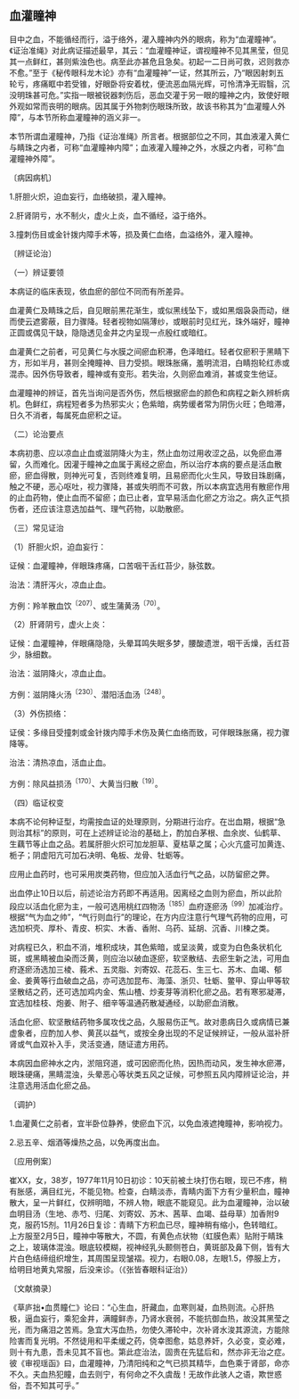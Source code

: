 ## 血灌瞳神

目中之血，不能循经而行，溢于络外，灌入瞳神内外的眼病，称为“血灌瞳神”。《证治准绳》对此病证描述最早，其云：“血灌瞳神证，谓视瞳神不见其黑莹，但见其一点鲜红，甚则紫浊色也。病至此亦甚危且急矣。初起一二日尚可救，迟则救亦不愈。”至于《秘传眼科龙木论》亦有“血灌瞳神”一证，然其所云，乃“眼因射刺五轮亏，疼痛眶中若受锥，好眼卧将安着枕，便流恶血隔光辉，可怜清净无瑕翳，沉没明珠甚可危。”实指一眼被锐器刺伤后，恶血交灌于另一眼的瞳神之内，致使好眼外观如常而丧明的眼病。因其属于外物刺伤眼珠所致，故该书称其为“血灌瞳人外障”，与本节所称血灌瞳神的涵义非一。

本节所谓血灌瞳神，乃指《证治准绳》所言者。根据部位之不同，其血液灌入黄仁与睛珠之内者，可称“血灌瞳神内障”；血液灌入瞳神之外，水膜之内者，可称“血灌瞳神外障”。

〔病因病机〕

1.肝胆火炽，迫血妄行，血络破损，灌入瞳神。

2.肝肾阴亏，水不制火，虚火上炎，血不循经，溢于络外。

3.撞刺伤目或金针拨内障手术等，损及黄仁血络，血溢络外，灌入瞳神。

〔辨证论治〕

（一）辨证要领

本病证的临床表现，依血瘀的部位不同而有所差异。

血灌黄仁及睛珠之后，自见眼前黑花渐生，或似黑线坠下，或如黑烟袅袅而动，继而使云遮雾蔽，目力骤降。轻者视物如隔薄纱，或眼前时见红光，珠外端好，瞳神正圆或偶见干缺，隐隐透见金井之内呈现一点殷红或暗红。

血灌黄仁之前者，可见黄仁与水膜之间瘀血积滞，色泽暗红。轻者仅瘀积于黑睛下方，形如半月，甚则全掩瞳神、目力受损。眼珠胀痛，羞明流泪，白睛抱轮红赤或混赤。因外伤导致者，瞳神或有变形。若失治，久则瘀血难消，甚或变生他证。

血灌瞳神的辨证，首先当询问是否外伤，然后根据瘀血的颜色和病程之新久辨析病机。色鲜红，病程短者多为热邪实火；色紫暗，病势缓者常为阴伤火旺；色暗滞，日久不消者，每属死血瘀积之证。

（二）论治要点

本病初患、应以凉血止血或滋阴降火为主，然止血勿过用收涩之品，以免瘀血滞留，久而难化。因灌于瞳神之血属于离经之瘀血，所以治疗本病的要点是活血散瘀，瘀血得散，则神光可复，否则终难复明，且易瘀而化火生风，导致目珠剧痛，触之不硬，恶心呕吐，视力骤降，甚或失明而不可救，所以本病宜选用有散瘀作用的止血药物，使止血而不留瘀；血已止者，宜早易活血化瘀之方治之。病久正气损伤者，还应该注意选加益气、理气药物，以助散瘀。

（三）常见证治

（1）肝胆火炽，迫血妄行：

证候：血灌瞳神，伴眼珠疼痛，口苦咽干舌红苔少，脉弦数。

治法：清肝泻火，凉血止血。

方例：羚羊散血饮<sup>〔207〕</sup>、或生蒲黄汤<sup>〔70〕</sup>。

（2）肝肾阴亏，虚火上炎：

证候：血灌瞳神，伴眼痛隐隐，头晕耳鸣失眠多梦，腰酸遗泄，咽干舌燥，舌红苔少，脉细数。

治法：滋阴降火，凉血止血。

方例：滋阴降火汤<sup>〔230〕</sup>、潜阳活血汤<sup>〔248〕</sup>。

（3）外伤损络：

证侯：多缘目受撞刺或金针拨内障手术伤及黄仁血络而致，可伴眼珠胀痛，视力骤降等。

治法：清热凉血，活血止血。

方例：除风益损汤<sup>〔170〕</sup>、大黄当归散<sup>〔19〕</sup>。

（四）临证权变

本病不论何种证型，均需按血证的处理原则，分期进行治疗。在岀血期，根据“急则治其标”的原则，可在上述辨证论治的基础上，酌加白茅根、血余炭、仙鹤草、生藕节等止血之品。若属肝胆火炽可加龙胆草、夏枯草之属；心火亢盛可加黄连、栀子；阴虚阳亢可加石决明、龟板、龙骨、牡蛎等。

应用止血药时，也可采用炭类药物，但应加入活血行气之品，以防留瘀之弊。

出血停止10日以后，前述论治方药即不再适用。因离经之血则为瘀血，所以此阶段应以活血化瘀为主，一般可选用桃红四物汤<sup>〔185〕</sup>血府逐瘀汤<sup>〔99〕</sup>加减治疗。根据“气为血之帅”，“气行则血行”的理论，在方内应注意行气理气药物的应用，可选加枳壳、厚朴、青皮、枳实、木香、香附、乌药、延胡、沉香、川楝之类。

对病程已久，积血不消，堆积成块，其色紫暗，或呈淡黄，或变为白色条状机化斑，或黑睛被血染而泛黄，则应治以破血逐瘀，软坚散结、去瘀生新之法，可用血府逐瘀汤选加三棱、莪术、五灵脂、刘寄奴、花蕊石、生三七、苏木、血竭、郁金、姜黄等行血破血之品，亦可选加昆布、海藻、浙贝、牡蛎、鳖甲、穿山甲等软坚散结之药，还可选加鸡内金、焦山楂、炒麦芽等消积化瘀之品。若有寒邪凝滞，宜选加桂枝、炮姜、附子、细辛等温通药散凝通经，以助瘀血消散。

活血化瘀、软坚散结药物多属攻伐之品，久服易伤正气。故对患病日久或病情已兼虚象者，应酌加人参、黄芪以益气，或按全身出现的不足证候辨证，一般从滋补肝肾或气血双补入手，灵活变通，随证遣方用药。

本病因血瘀神水之内，淤阻窍道，或可因瘀而化热，因热而动风，发生神水瘀滞，眼珠硬痛，黑睛混浊，头晕恶心等状类五风之证候，可参照五风内障辨证论治，并注意选用活血化瘀之品。

〔调护〕

1.血灌黄仁之前者，宜半卧位静养，使瘀血下沉，以免血液遮掩瞳神，影响视力。

2.忌五辛、烟酒等燥热之品，以免再度出血。

〔应用例案〕

崔XX，女，38岁，1977年11月10日初诊：10天前被土块打伤右眼，现已不疼，稍有胀感，满目红光，不能见物。检查，白睛淡赤，青睛内面下方有少量积血，瞳神散大，呈一片鲜红，仅辨明暗，不辨人物，眼底不能窥见。此为血灌瞳神，治以破血明目汤（生地、赤芍、归尾、刘寄奴、苏木、茜草、血竭、益母草）加香附9克，服药15剂。11月26日复诊：青睛下方积血已尽，瞳神稍有缩小，色转暗红。上方服至2月5日，瞳神中等散大，不圆，有黄色点状物（虹膜色素）贴附于睛珠之上，玻璃体混浊。眼底较模糊，视神经乳头颞侧苍白，黄斑部及鼻下侧，皆有大片白色结缔组织增生，其周围呈现皱褶。视力，右眼0.08，左眼1.5，停服上方，给明目地黄丸常服，后没来诊。（《张皆春眼科证治》）

〔文献摘录〕

《草庐拙•血贯瞳仁》论曰：“心生血，肝藏血，血寒则凝，血热则流。心肝热极，逼血妄行，乘犯金井，满瞳鲜赤，乃肾水衰弱，不能抗御血热，故没其黑莹之光，而为痛泪之苦焉。急宜大泻血热，勿使久滞轮中，次补肾水浚其源流，方能除险害而复光明。不然徒用和平柔缓之药，侥幸图愈，姑息养奸，久必变，变必难，则十有九患，吾未见其不盲也。第此症治法，固贵在先猛后和，然亦非无治之症。彼《审视瑶函》曰，血灌瞳神，乃清阳纯和之气已损其精华，血色乘于肾部，命亦不久。夫血热犯瞳，血去则宁，有何命之不久虞哉！无故作此骇人之语，欺世惑俗，吾不知其可乎。”
